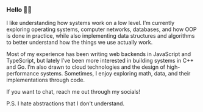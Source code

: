 ### Hello 🙋‍♂️

I like understanding how systems work on a low level. I’m currently exploring operating systems, computer networks, databases, and how OOP is done in practice, while also implementing data structures and algorithms to better understand how the things we use actually work.

Most of my experience has been writing web backends in JavaScript and TypeScript, but lately I’ve been more interested in building systems in C++ and Go. I’m also drawn to cloud technologies and the design of high-performance systems. Sometimes, I enjoy exploring math, data, and their implementations through code.

If you want to chat, reach me out through my socials!

P.S. I hate abstractions that I don't understand.
